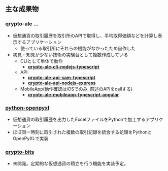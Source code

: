 ## 主な成果物
### qrypto-ale ...

- 仮想通貨の取引履歴を取引所のAPIで取得し、平均取得価額などを計算し表示するアプリケーション
    - 使っている取引所にそれらの機能がなかったため自作した
- 初見・知見が少ない技術の実験台として複数作成している
    - CLIとして単体で動作
        - ****[qrypto-ale-cli-nodejs-typescript](https://github.com/melumuccu/qrypto-ale-cli-nodejs-typescript)****
    - API
        - ****[qrypto-ale-api-sam-typescript](https://github.com/melumuccu/qrypto-ale-api-sam-typescript)****
        - ****[qrypto-ale-api-nodejs-express](https://github.com/melumuccu/qrypto-ale-api-nodejs-express)****
    - MobileApp(動作確認はiOSでのみ, 前述のAPIをcallする)
        - ****[qrypto-ale-mobileapp-typescript-angular](https://github.com/melumuccu/qrypto-ale-mobileapp-typescript-angular)****

### [python-openpyxl](https://github.com/melumuccu/python-openpyxl)

- 仮想通貨の取引履歴を出力したExcelファイルをPythonで加工するアプリケーション
- ほぼ同一時刻に取引された複数の取引記録を統合する処理をPythonとOpenPyXLで実装

### [qrypto-bits](https://github.com/melumuccu/qrypto-bits)

- 未開発。定期的な仮想通貨の積立を行う機能を実装予定。
